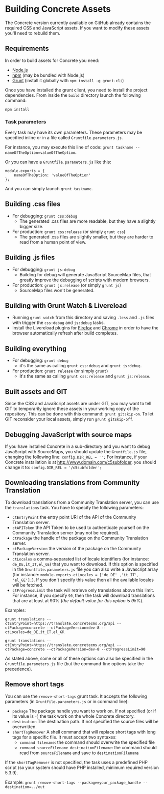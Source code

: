 # Building Concrete Assets

The Concrete version currently available on GitHub already contains the required CSS and JavaScript assets.
If you want to modify these assets you'll need to rebuild them. 

## Requirements

In order to build assets for Concrete you need:

- [Node.js](https://nodejs.org/)
- [npm](https://www.npmjs.com/) (may be bundled with Node.js)
- [Grunt](https://gruntjs.com/) (install it globally with `npm install -g grunt-cli`)

Once you have installed the grunt client, you need to install the project dependencies. From inside the `build` directory launch the following command:
```
npm install
```

### Task parameters

Every task may have its own parameters. These parameters may be specified inline or in a file called `Gruntfile.parameters.js`.

For instance, you may execute this line of code:
`grunt taskname --nameOfTheOption=valueOfTheOption`.

Or you can have a  `Gruntfile.parameters.js` like this:
```
module.exports = {
	nameOfTheOption: 'valueOfTheOption'
};
```
And you can simply launch `grunt taskname`.

## Building .css files

- For debugging: `grunt css:debug`
	- The generated .css files are more readable, but they have a slightly bigger size.
- For production: `grunt css:release` (or simply `grunt css`)
	-  The generated .css files are slightly smaller, but they are harder to read from a human point of view.


## Building .js files

- For debugging: `grunt js:debug`
	- Building for debug will generate JavaScript SourceMap files, that greatly improve the debugging of scripts with modern browsers.
- For production: `grunt js:release` (or simply `grunt js`)
	- SourceMap files won't be generated.  

## Building with Grunt Watch & Livereload

- Running `grunt watch` from this directory and saving `.less` and `.js` files with trigger the `css:debug` and `js:debug` tasks.
- Install the Livereload plugins for [Firefox](https://addons.mozilla.org/en-US/firefox/addon/livereload/) and [Chrome](https://chrome.google.com/webstore/detail/livereload/jnihajbhpnppcggbcgedagnkighmdlei) in order to have the browser automatically refresh after build completes.

## Building everything

- For debugging: `grunt debug`
	- it's the same as calling `grunt css:debug` and `grunt js:debug`.
- For production: `grunt release` (or simply `grunt`)
	- it's the same as calling `grunt css:release` and `grunt js:release`.


## Built assets and GIT

Since the CSS and JavaScript assets are under GIT, you may want to tell GIT to temporarily ignore these assets in your working copy of the repository.
This can be done with this command: `grunt gitskip-on`.
To let GIT reconsider your local assets, simply run `grunt gitskip-off`.


## Debugging JavaScript with source maps

If you have installed Concrete in a sub-directory and you want to debug JavaScript with SourceMaps, you should update the `Gruntfile.js` file, changing the following line:
`config.DIR_REL = '';`
For instance, if your Concrete installation is at http://www.domain.com/c5subfolder, you should change it to:
`config.DIR_REL = '/c5subfolder';`


## Downloading translations from Community Translation

To download translations from a Community Translation server, you can use the `translations` task.
You have to specify the following parameters:
- `ctEntryPoint` the entry point URI of the API of the Community Translation server.
- `ctAPIToken` the API Token to be used to authenticate yourself on the Community Translation server (may not be required).
- `ctPackage` the handle of the package on the Community Translation server.
- `ctPackageVersion` the version of the package on the Community Translation server.
- `ctLocales` a comma-separated list of locale identifiers (for instance: `de_DE,it_IT,el_GE`) that you want to download. If this option is specified in the `Gruntfile.parameters.js` file you can also write a Javascript array (for instance: `module.exports.ctLocales = ['de_DE' ,'it_IT', 'el_GE'];`). If you don't specify this value then all the available locales will be fetched.
- `ctProgressLimit` the task will retrieve only translations above this limit. For instance, if you specify `90`, then the task will download translations that are at least at 90% (_the default value for this option is 95%_).

Examples:
```Shell
grunt translations --ctEntryPoint=https://translate.concretecms.org/api --ctPackage=concrete --ctPackageVersion=dev-8 --ctLocales=de_DE,it_IT,el_GR

grunt translations --ctEntryPoint=https://translate.concretecms.org/api --ctPackage=concrete --ctPackageVersion=dev-8 --ctProgressLimit=90
```
As stated above, some or all of these options can also be specified in the `Gruntfile.parameters.js` file (but the command-line options take the precedence).


## Remove short tags

You can use the `remove-short-tags` grunt task.
It accepts the following parameters (in `Gruntfile.parameters.js` or in command line):
- `package` The package handle you want to work on. If not specified (or if its value is `-`) the task work on the whole Concrete directory. 
- `destination` The destination path. If not specified the source files will be overwritten.
- `shortTagRemover` A shell command that will replace short tags with long tags for a specific file. It must accept two syntaxes:
	- `command filename`: the command should overwrite the specified file
	- `command sourceFilename destinationFilename`: the command should read from `sourceFilename` and save to `destinationFilename`

If the `shortTagRemover` is not specified, the task uses a predefined PHP script (so your system should have PHP installed, minimum required version 5.3.9).

Example: `grunt remove-short-tags --package=your_package_handle --destination=../out`
